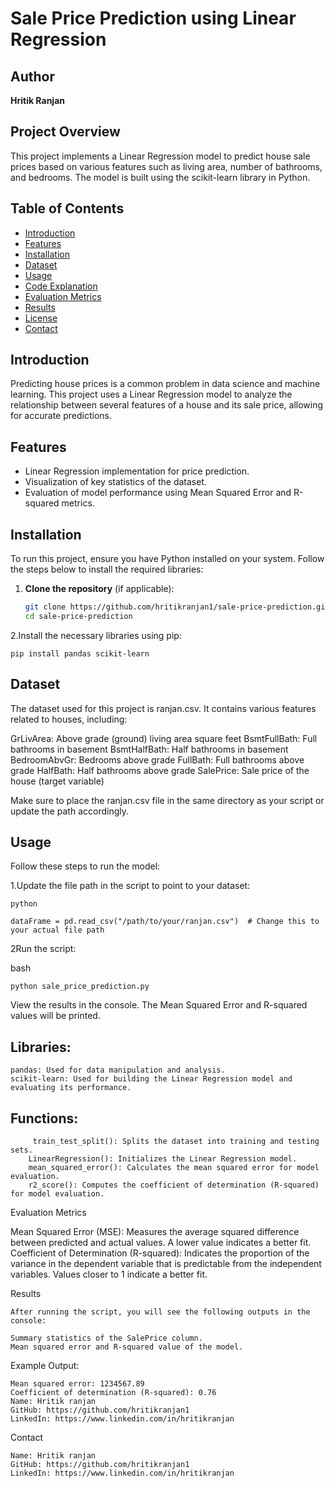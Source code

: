 # Sale Price Prediction using Linear Regression

## Author
**Hritik Ranjan**

## Project Overview
This project implements a Linear Regression model to predict house sale prices based on various features such as living area, number of bathrooms, and bedrooms. The model is built using the scikit-learn library in Python.

## Table of Contents
- [Introduction](#introduction)
- [Features](#features)
- [Installation](#installation)
- [Dataset](#dataset)
- [Usage](#usage)
- [Code Explanation](#code-explanation)
- [Evaluation Metrics](#evaluation-metrics)
- [Results](#results)
- [License](#license)
- [Contact](#contact)

## Introduction
Predicting house prices is a common problem in data science and machine learning. This project uses a Linear Regression model to analyze the relationship between several features of a house and its sale price, allowing for accurate predictions.

## Features
- Linear Regression implementation for price prediction.
- Visualization of key statistics of the dataset.
- Evaluation of model performance using Mean Squared Error and R-squared metrics.

## Installation
To run this project, ensure you have Python installed on your system. Follow the steps below to install the required libraries:

1. **Clone the repository** (if applicable):
   ```bash
   git clone https://github.com/hritikranjan1/sale-price-prediction.git
   cd sale-price-prediction
2.Install the necessary libraries using pip:

    pip install pandas scikit-learn

## Dataset

The dataset used for this project is ranjan.csv. It contains various features related to houses, including:

  GrLivArea: Above grade (ground) living area square feet
    BsmtFullBath: Full bathrooms in basement
    BsmtHalfBath: Half bathrooms in basement
    BedroomAbvGr: Bedrooms above grade
    FullBath: Full bathrooms above grade
    HalfBath: Half bathrooms above grade
    SalePrice: Sale price of the house (target variable)

Make sure to place the ranjan.csv file in the same directory as your script or update the path accordingly.

## Usage

Follow these steps to run the model:

  1.Update the file path in the script to point to your dataset:

    python

    dataFrame = pd.read_csv("/path/to/your/ranjan.csv")  # Change this to your actual file path

2Run the script:

bash

    python sale_price_prediction.py

View the results in the console. The Mean Squared Error and R-squared values will be printed.

 ##  Libraries:
    pandas: Used for data manipulation and analysis.
    scikit-learn: Used for building the Linear Regression model and evaluating its performance.

##  Functions:
         train_test_split(): Splits the dataset into training and testing sets.
        LinearRegression(): Initializes the Linear Regression model.
        mean_squared_error(): Calculates the mean squared error for model evaluation.
        r2_score(): Computes the coefficient of determination (R-squared) for model evaluation.

Evaluation Metrics

   Mean Squared Error (MSE): Measures the average squared difference between predicted and actual values. A lower value indicates a better fit.
    Coefficient of Determination (R-squared): Indicates the proportion of the variance in the dependent variable that is predictable from the independent variables. Values closer to 1 indicate a better fit.

Results

    After running the script, you will see the following outputs in the console:

    Summary statistics of the SalePrice column.
    Mean squared error and R-squared value of the model.
  Example Output:

    Mean squared error: 1234567.89
    Coefficient of determination (R-squared): 0.76
    Name: Hritik ranjan
    GitHub: https://github.com/hritikranjan1
    LinkedIn: https://www.linkedin.com/in/hritikranjan

Contact

    Name: Hritik ranjan
    GitHub: https://github.com/hritikranjan1
    LinkedIn: https://www.linkedin.com/in/hritikranjan
